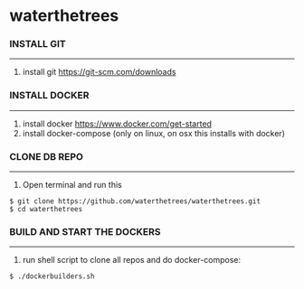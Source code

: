 # waterthetrees

### INSTALL GIT
-------------
1. install git https://git-scm.com/downloads

### INSTALL DOCKER
-------------
1. install docker https://www.docker.com/get-started
2. install docker-compose (only on linux, on osx this installs with docker)

### CLONE DB REPO
-------------
1. Open terminal and run this
```shell
$ git clone https://github.com/waterthetrees/waterthetrees.git
$ cd waterthetrees
```

### BUILD AND START THE DOCKERS
---------------
1. run shell script to clone all repos and do docker-compose: 
```shell
$ ./dockerbuilders.sh
```